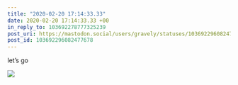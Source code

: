 ```yaml
---
title: "2020-02-20 17:14:33.33"
date: 2020-02-20 17:14:33.33 +00
in_reply_to: 103692278777325239
post_uri: https://mastodon.social/users/gravely/statuses/103692296082477678
post_id: 103692296082477678
---
```

let’s go


![](/images/25402185.jpg)

